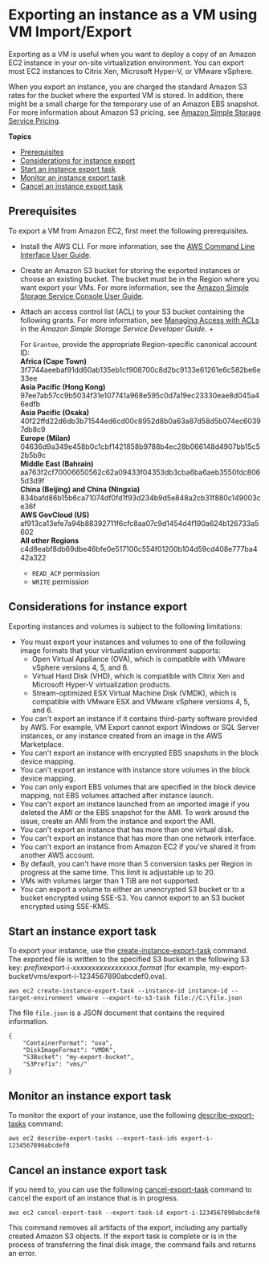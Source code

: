 # Exporting an instance as a VM using VM Import/Export<a name="vmexport"></a>

Exporting as a VM is useful when you want to deploy a copy of an Amazon EC2 instance in your on\-site virtualization environment\. You can export most EC2 instances to Citrix Xen, Microsoft Hyper\-V, or VMware vSphere\.

When you export an instance, you are charged the standard Amazon S3 rates for the bucket where the exported VM is stored\. In addition, there might be a small charge for the temporary use of an Amazon EBS snapshot\. For more information about Amazon S3 pricing, see [Amazon Simple Storage Service Pricing](https://aws.amazon.com/s3/pricing/)\.

**Topics**
+ [Prerequisites](#vmexport-prerequisites)
+ [Considerations for instance export](#vmexport-limits)
+ [Start an instance export task](#export-instance)
+ [Monitor an instance export task](#vmexport-monitor)
+ [Cancel an instance export task](#vmexport-cancel)

## Prerequisites<a name="vmexport-prerequisites"></a>

To export a VM from Amazon EC2, first meet the following prerequisites\.
+ Install the AWS CLI\. For more information, see the [AWS Command Line Interface User Guide](https://docs.aws.amazon.com/cli/latest/userguide/)\.
+ Create an Amazon S3 bucket for storing the exported instances or choose an existing bucket\. The bucket must be in the Region where you want export your VMs\. For more information, see the [Amazon Simple Storage Service Console User Guide](https://docs.aws.amazon.com/AmazonS3/latest/user-guide/)\.
+ Attach an access control list \(ACL\) to your S3 bucket containing the following grants\. For more information, see [Managing Access with ACLs](https://docs.aws.amazon.com/AmazonS3/latest/dev/S3_ACLs_UsingACLs.html) in the *Amazon Simple Storage Service Developer Guide*\.
  + 

    For `Grantee`, provide the appropriate Region\-specific canonical account ID:  
**Africa \(Cape Town\)**  
3f7744aeebaf91dd60ab135eb1cf908700c8d2bc9133e61261e6c582be6e33ee  
**Asia Pacific \(Hong Kong\)**  
97ee7ab57cc9b5034f31e107741a968e595c0d7a19ec23330eae8d045a46edfb  
**Asia Pacific \(Osaka\)**  
40f22ffd22d6db3b71544ed6cd00c8952d8b0a63a87d58d5b074ec60397db8c9  
**Europe \(Milan\)**  
04636d9a349e458b0c1cbf1421858b9788b4ec28b066148d4907bb15c52b5b9c  
**Middle East \(Bahrain\)**  
aa763f2cf70006650562c62a09433f04353db3cba6ba6aeb3550fdc8065d3d9f  
**China \(Beijing\) and China \(Ningxia\)**  
834bafd86b15b6ca71074df0fd1f93d234b9d5e848a2cb31f880c149003ce36f  
**AWS GovCloud \(US\)**  
af913ca13efe7a94b88392711f6cfc8aa07c9d1454d4f190a624b126733a5602  
**All other Regions**  
c4d8eabf8db69dbe46bfe0e517100c554f01200b104d59cd408e777ba442a322
  + `READ_ACP` permission
  + `WRITE` permission

## Considerations for instance export<a name="vmexport-limits"></a>

Exporting instances and volumes is subject to the following limitations:
+ You must export your instances and volumes to one of the following image formats that your virtualization environment supports:
  + Open Virtual Appliance \(OVA\), which is compatible with VMware vSphere versions 4, 5, and 6\.
  + Virtual Hard Disk \(VHD\), which is compatible with Citrix Xen and Microsoft Hyper\-V virtualization products\.
  + Stream\-optimized ESX Virtual Machine Disk \(VMDK\), which is compatible with VMware ESX and VMware vSphere versions 4, 5, and 6\.
+ You can't export an instance if it contains third\-party software provided by AWS\. For example, VM Export cannot export Windows or SQL Server instances, or any instance created from an image in the AWS Marketplace\.
+ You can't export an instance with encrypted EBS snapshots in the block device mapping\.
+ You can't export an instance with instance store volumes in the block device mapping\.
+ You can only export EBS volumes that are specified in the block device mapping, not EBS volumes attached after instance launch\.
+ You can't export an instance launched from an imported image if you deleted the AMI or the EBS snapshot for the AMI\. To work around the issue, create an AMI from the instance and export the AMI\.
+ You can't export an instance that has more than one virtual disk\.
+ You can't export an instance that has more than one network interface\.
+ You can't export an instance from Amazon EC2 if you've shared it from another AWS account\.
+ By default, you can't have more than 5 conversion tasks per Region in progress at the same time\. This limit is adjustable up to 20\.
+ VMs with volumes larger than 1 TiB are not supported\.
+ You can export a volume to either an unencrypted S3 bucket or to a bucket encrypted using SSE\-S3\. You cannot export to an S3 bucket encrypted using SSE\-KMS\.

## Start an instance export task<a name="export-instance"></a>

To export your instance, use the [create\-instance\-export\-task](https://docs.aws.amazon.com/cli/latest/reference/ec2/create-instance-export-task.html) command\. The exported file is written to the specified S3 bucket in the following S3 key: *prefix*export\-i\-*xxxxxxxxxxxxxxxxx*\.*format* \(for example, my\-export\-bucket/vms/export\-i\-1234567890abcdef0\.ova\)\.

```
aws ec2 create-instance-export-task --instance-id instance-id --target-environment vmware --export-to-s3-task file://C:\file.json
```

The file `file.json` is a JSON document that contains the required information\.

```
{
    "ContainerFormat": "ova",
    "DiskImageFormat": "VMDK",
    "S3Bucket": "my-export-bucket",
    "S3Prefix": "vms/"
}
```

## Monitor an instance export task<a name="vmexport-monitor"></a>

To monitor the export of your instance, use the following [describe\-export\-tasks](https://docs.aws.amazon.com/cli/latest/reference/ec2/describe-export-tasks.html) command:

```
aws ec2 describe-export-tasks --export-task-ids export-i-1234567890abcdef0
```

## Cancel an instance export task<a name="vmexport-cancel"></a>

If you need to, you can use the following [cancel\-export\-task](https://docs.aws.amazon.com/cli/latest/reference/ec2/cancel-export-task.html) command to cancel the export of an instance that is in progress\.

```
aws ec2 cancel-export-task --export-task-id export-i-1234567890abcdef0
```

This command removes all artifacts of the export, including any partially created Amazon S3 objects\. If the export task is complete or is in the process of transferring the final disk image, the command fails and returns an error\.